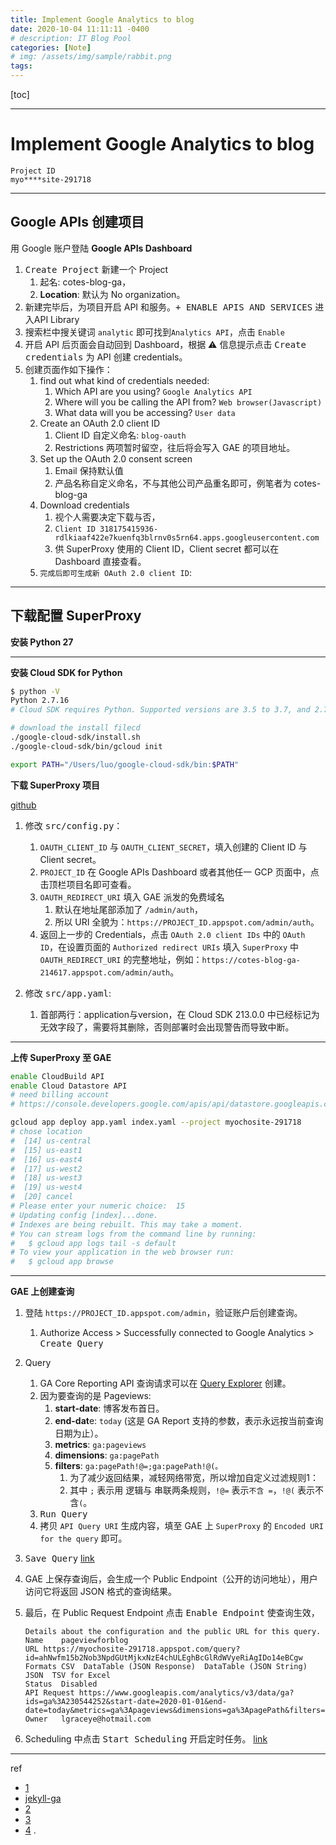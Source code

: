 ```yaml
---
title: Implement Google Analytics to blog
date: 2020-10-04 11:11:11 -0400
# description: IT Blog Pool
categories: [Note]
# img: /assets/img/sample/rabbit.png
tags:
---
```



[toc]


---

# Implement Google Analytics to blog

```
Project ID
myo****site-291718
```

---

## Google APIs 创建项目

用 Google 账户登陆 **Google APIs Dashboard**
1. <kbd>Create Project</kbd> 新建一个 Project
   1. 起名: cotes-blog-ga，
   2. **Location**: 默认为 No organization。
2. 新建完毕后，为项目开启 API 和服务。<kbd>+ ENABLE APIS AND SERVICES</kbd> 进入API Library
3. 搜索栏中搜关键词 `analytic` 即可找到`Analytics API`，点击 `Enable`
4. 开启 API 后页面会自动回到 Dashboard，根据 ⚠️ 信息提示点击 <kbd>Create credentials</kbd> 为 API 创建 credentials。
5. 创建页面作如下操作：
   1. find out what kind of credentials needed:
      1. Which API are you using? `Google Analytics API`
      2. Where will you be calling the API from? `Web browser(Javascript)`
      3. What data will you be accessing? `User data`
   2. Create an OAuth 2.0 client ID
      1. Client ID 自定义命名: `blog-oauth`
      2. Restrictions 两项暂时留空，往后将会写入 GAE 的项目地址。
   3. Set up the OAuth 2.0 consent screen
      1. Email 保持默认值
      2. 产品名称自定义命名，不与其他公司产品重名即可，例笔者为 cotes-blog-ga
   4. Download credentials
      1. 视个人需要决定下载与否，
      2. `Client ID	318175415936-rdlkiaaf422e7kuenfq3blrnv0s5rn64.apps.googleusercontent.com`
      3. 供 SuperProxy 使用的 Client ID，Client secret 都可以在 Dashboard 直接查看。
   5. `完成后即可生成新 OAuth 2.0 client ID`:

---

## 下载配置 SuperProxy

**安装 Python 27**

---

**安装 Cloud SDK for Python**

```bash
$ python -V
Python 2.7.16
# Cloud SDK requires Python. Supported versions are 3.5 to 3.7, and 2.7.9 or higher.

# download the install filecd
./google-cloud-sdk/install.sh
./google-cloud-sdk/bin/gcloud init

export PATH="/Users/luo/google-cloud-sdk/bin:$PATH"
```

**下载 SuperProxy 项目**

[github](https://github.com/googleanalytics/google-analytics-super-proxy)

1. 修改 <kbd>src/config.py</kbd>：
   1. `OAUTH_CLIENT_ID` 与 `OAUTH_CLIENT_SECRET`，填入创建的 Client ID 与 Client secret。
   2. `PROJECT_ID` 在 Google APIs Dashboard 或者其他任一 GCP 页面中，点击顶栏项目名即可查看。
   3. `OAUTH_REDIRECT_URI` 填入 GAE 派发的免费域名
      1. 默认在地址尾部添加了 `/admin/auth`，
      2. 所以 URI 全貌为：`https://PROJECT_ID.appspot.com/admin/auth`。
   4. 返回上一步的 Credentials，点击 `OAuth 2.0 client IDs` 中的 `OAuth ID`，在设置页面的 `Authorized redirect URIs` 填入 `SuperProxy` 中 `OAUTH_REDIRECT_URI` 的完整地址，例如：`https://cotes-blog-ga-214617.appspot.com/admin/auth`。

2. 修改 <kbd>src/app.yaml</kbd>:
   1. 首部两行：application与version，在 Cloud SDK 213.0.0 中已经标记为无效字段了，需要将其删除，否则部署时会出现警告而导致中断。


---

**上传 SuperProxy 至 GAE**

```bash
enable CloudBuild API
enable Cloud Datastore API
# need billing account
# https://console.developers.google.com/apis/api/datastore.googleapis.com/overview?project=myochosite-291718

gcloud app deploy app.yaml index.yaml --project myochosite-291718
# chose location
#  [14] us-central
#  [15] us-east1
#  [16] us-east4
#  [17] us-west2
#  [18] us-west3
#  [19] us-west4
#  [20] cancel
# Please enter your numeric choice:  15
# Updating config [index]...done.
# Indexes are being rebuilt. This may take a moment.
# You can stream logs from the command line by running:
#   $ gcloud app logs tail -s default
# To view your application in the web browser run:
#   $ gcloud app browse

```

---

**GAE 上创建查询**

1. 登陆 `https://PROJECT_ID.appspot.com/admin`，验证账户后创建查询。
   1. Authorize Access > Successfully connected to Google Analytics > <kbd>Create Query</kbd>

2. Query
   1. GA Core Reporting API 查询请求可以在 [Query Explorer](https://ga-dev-tools.appspot.com/query-explorer/) 创建。
   2. 因为要查询的是 Pageviews:
      1. **start-date**: 博客发布首日。
      2. **end-dat**e: `today` (这是 GA Report 支持的参数，表示永远按当前查询日期为止）。
      3. **metrics**: `ga:pageviews`
      4. **dimensions**: `ga:pagePath`
      5. **filters**: `ga:pagePath!@=;ga:pagePath!@(。`
         1. 为了减少返回结果，减轻网络带宽，所以增加自定义过滤规则1：
         2. 其中 `;` 表示用 逻辑与 串联两条规则，`!@=` 表示`不含 =`，`!@(` 表示不含`(`。
   3. <kbd>Run Query</kbd>
   4. 拷贝 `API Query URI` 生成内容，填至 GAE 上 `SuperProxy` 的 `Encoded URI for the query` 即可。

3. <kbd>Save Query</kbd> [link](https://myochosite-291718.appspot.com/admin/query/manage?query_id=ahNwfm15b2Nob3NpdGUtMjkxNzE4chULEghBcGlRdWVyeRiAgIDo14eBCgw)
4. GAE 上保存查询后，会生成一个 Public Endpoint（公开的访问地址），用户访问它将返回 JSON 格式的查询结果。
5. 最后，在 Public Request Endpoint 点击 <kbd>Enable Endpoint</kbd> 使查询生效，

    ```
    Details about the configuration and the public URL for this query.
    Name	pageviewforblog
    URL	https://myochosite-291718.appspot.com/query?id=ahNwfm15b2Nob3NpdGUtMjkxNzE4chULEghBcGlRdWVyeRiAgIDo14eBCgw
    Formats	CSV  DataTable (JSON Response)  DataTable (JSON String)  JSON  TSV for Excel
    Status	Disabled
    API Request	https://www.googleapis.com/analytics/v3/data/ga?ids=ga%3A230544252&start-date=2020-01-01&end-date=today&metrics=ga%3Apageviews&dimensions=ga%3ApagePath&filters=ga%3ApagePath!%40%3D%3Bga%3ApagePath!%40(
    Owner	lgraceye@hotmail.com
    ```

6. Scheduling 中点击 <kbd>Start Scheduling</kbd> 开启定时任务。 [link](https://myochosite-291718.appspot.com/admin/query/manage?query_id=ahNwfm15b2Nob3NpdGUtMjkxNzE4chULEghBcGlRdWVyeRiAgIDo14eBCgw)

---

ref
- [1](https://taoalpha.github.io/blog/2015/06/07/tech-add-google-analytics-pageviews-to-jekyll-blog/)
- [jekyll-ga](https://github.com/developmentseed/jekyll-ga#readme)
- [2](http://zhangwenli.com/blog/2014/08/05/page-view-from-google-analytics-for-your-blog/)
- [3](https://devblog.dymel.pl/2016/10/13/public-api-for-your-google-analytics/)
- [4](https://blog.cotes.info/posts/fetch-pageviews-from-google-analytics/)
.
